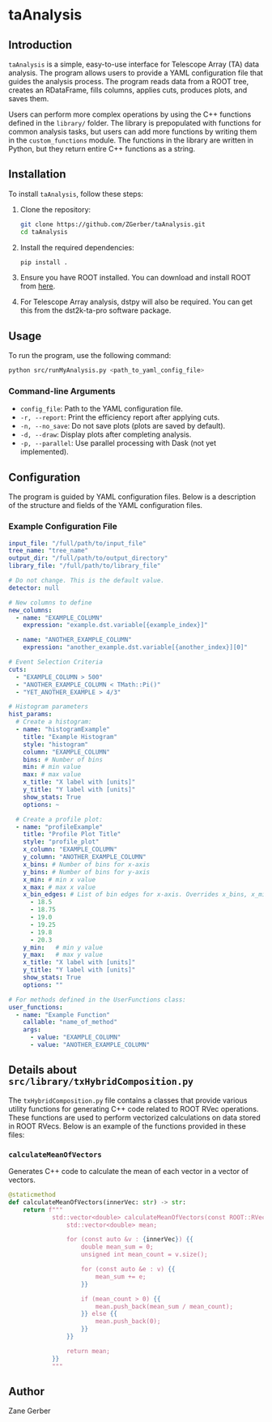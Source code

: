 # taAnalysis

## Introduction

`taAnalysis` is a simple, easy-to-use interface for Telescope Array (TA) data analysis. The program allows users to provide a YAML configuration file that guides the analysis process. The program reads data from a ROOT tree, creates an RDataFrame, fills columns, applies cuts, produces plots, and saves them. 

Users can perform more complex operations by using the C++ functions defined in the `library/` folder. The library is prepopulated with functions for common analysis tasks, but users can add more functions by writing them in the `custom_functions` module. The functions in the library are written in Python, but they return entire C++ functions as a string.

## Installation

To install `taAnalysis`, follow these steps:

1. Clone the repository:
    ```sh
    git clone https://github.com/ZGerber/taAnalysis.git
    cd taAnalysis
    ```

2. Install the required dependencies:
    ```sh
    pip install .
    ```

3. Ensure you have ROOT installed. You can download and install ROOT from [here](https://root.cern/install/).
4. For Telescope Array analysis, dstpy will also be required. You can get this from the dst2k-ta-pro software package.

## Usage

To run the program, use the following command:
```sh
python src/runMyAnalysis.py <path_to_yaml_config_file>
```

### Command-line Arguments

- `config_file`: Path to the YAML configuration file.
- `-r, --report`: Print the efficiency report after applying cuts.
- `-n, --no_save`: Do not save plots (plots are saved by default).
- `-d, --draw`: Display plots after completing analysis.
- `-p, --parallel`: Use parallel processing with Dask (not yet implemented).

## Configuration

The program is guided by YAML configuration files. Below is a description of the structure and fields of the YAML configuration files.

### Example Configuration File

```yaml
input_file: "/full/path/to/input_file"
tree_name: "tree_name"
output_dir: "/full/path/to/output_directory"
library_file: "/full/path/to/library_file"

# Do not change. This is the default value.
detector: null

# New columns to define
new_columns:
  - name: "EXAMPLE_COLUMN"
    expression: "example.dst.variable[{example_index}]"

  - name: "ANOTHER_EXAMPLE_COLUMN"
    expression: "another_example.dst.variable[{another_index}][0]"

# Event Selection Criteria
cuts:
  - "EXAMPLE_COLUMN > 500"
  - "ANOTHER_EXAMPLE_COLUMN < TMath::Pi()"
  - "YET_ANOTHER_EXAMPLE > 4/3"

# Histogram parameters
hist_params:
  # Create a histogram:
  - name: "histogramExample"
    title: "Example Histogram"
    style: "histogram"
    column: "EXAMPLE_COLUMN"
    bins: # Number of bins
    min: # min value
    max: # max value
    x_title: "X label with [units]"
    y_title: "Y label with [units]"
    show_stats: True
    options: ~

  # Create a profile plot:
  - name: "profileExample"
    title: "Profile Plot Title"
    style: "profile_plot"
    x_column: "EXAMPLE_COLUMN"
    y_column: "ANOTHER_EXAMPLE_COLUMN"
    x_bins: # Number of bins for x-axis
    y_bins: # Number of bins for y-axis
    x_min: # min x value
    x_max: # max x value
    x_bin_edges: # List of bin edges for x-axis. Overrides x_bins, x_min, and x_max.
      - 18.5
      - 18.75
      - 19.0
      - 19.25
      - 19.8
      - 20.3
    y_min:   # min y value
    y_max:   # max y value
    x_title: "X label with [units]"
    y_title: "Y label with [units]"
    show_stats: True
    options: ""

# For methods defined in the UserFunctions class:
user_functions:
  - name: "Example Function"
    callable: "name_of_method"
    args:
      - value: "EXAMPLE_COLUMN"
      - value: "ANOTHER_EXAMPLE_COLUMN"
```


## Details about `src/library/txHybridComposition.py`

The `txHybridComposition.py` file contains a classes that provide various utility functions for generating C++ code related to ROOT RVec operations. These functions are used to perform vectorized calculations on data stored in ROOT RVecs. Below is an example of the functions provided in these files:


### `calculateMeanOfVectors`

Generates C++ code to calculate the mean of each vector in a vector of vectors.

```python
@staticmethod
def calculateMeanOfVectors(innerVec: str) -> str:
    return f"""
            std::vector<double> calculateMeanOfVectors(const ROOT::RVec<std::vector<double>> &{innerVec}) {{
                std::vector<double> mean;

                for (const auto &v : {innerVec}) {{
                    double mean_sum = 0;
                    unsigned int mean_count = v.size();

                    for (const auto &e : v) {{
                        mean_sum += e;
                    }}

                    if (mean_count > 0) {{
                        mean.push_back(mean_sum / mean_count);
                    }} else {{
                        mean.push_back(0);
                    }}
                }}

                return mean;
            }}
            """
```


## Author

Zane Gerber

